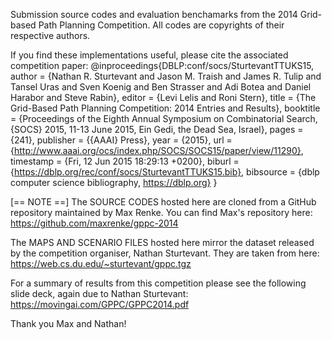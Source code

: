Submission source codes and evaluation benchamarks from the 2014 Grid-based Path Planning Competition.
All codes are copyrights of their respective authors. 

If you find these implementations useful, please cite the associated competition paper: 
@inproceedings{DBLP:conf/socs/SturtevantTTUKS15,
  author    = {Nathan R. Sturtevant and
               Jason M. Traish and
               James R. Tulip and
               Tansel Uras and
               Sven Koenig and
               Ben Strasser and
               Adi Botea and
               Daniel Harabor and
               Steve Rabin},
  editor    = {Levi Lelis and
               Roni Stern},
  title     = {The Grid-Based Path Planning Competition: 2014 Entries and Results},
  booktitle = {Proceedings of the Eighth Annual Symposium on Combinatorial Search,
               {SOCS} 2015, 11-13 June 2015, Ein Gedi, the Dead Sea, Israel},
  pages     = {241},
  publisher = {{AAAI} Press},
  year      = {2015},
  url       = {http://www.aaai.org/ocs/index.php/SOCS/SOCS15/paper/view/11290},
  timestamp = {Fri, 12 Jun 2015 18:29:13 +0200},
  biburl    = {https://dblp.org/rec/conf/socs/SturtevantTTUKS15.bib},
  bibsource = {dblp computer science bibliography, https://dblp.org}
}



[== NOTE ==] 
The SOURCE CODES hosted here are cloned from a GitHub repository maintained by Max Renke.
You can find Max's repository here:
https://github.com/maxrenke/gppc-2014

The MAPS AND SCENARIO FILES hosted here mirror the dataset released by the competition
organiser, Nathan Sturtevant. They are taken from here:
https://web.cs.du.edu/~sturtevant/gppc.tgz 

For a summary of results from this competition please see the following
slide deck, again due to Nathan Sturtevant:
https://movingai.com/GPPC/GPPC2014.pdf

Thank you Max and Nathan!
